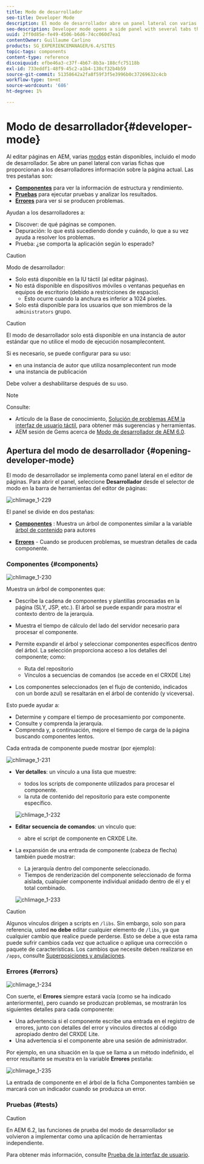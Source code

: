 ```yaml
---
title: Modo de desarrollador
seo-title: Developer Mode
description: El modo de desarrollador abre un panel lateral con varias pestañas que proporcionan a un desarrollador información sobre la página actual
seo-description: Developer mode opens a side panel with several tabs that provide a developer with infomation about the current page
uuid: 2ff0d85e-fe49-4506-b6d6-74cc060d7ea1
contentOwner: Guillaume Carlino
products: SG_EXPERIENCEMANAGER/6.4/SITES
topic-tags: components
content-type: reference
discoiquuid: efbe46a3-c37f-4b67-8b3a-188cfc75118b
exl-id: 733eddf1-48f9-45c2-a1b4-138cf32b4b59
source-git-commit: 51358642a2fa8f59f3f5e3996b0c37269632c4cb
workflow-type: tm+mt
source-wordcount: '686'
ht-degree: 1%

---
```


# Modo de desarrollador{#developer-mode}

Al editar páginas en AEM, varias [modos](/help/sites-authoring/author-environment-tools.md#page-modes) están disponibles, incluido el modo de desarrollador. Se abre un panel lateral con varias fichas que proporcionan a los desarrolladores información sobre la página actual. Las tres pestañas son:

* **[Componentes](#components)** para ver la información de estructura y rendimiento.
* **[Pruebas](#tests)** para ejecutar pruebas y analizar los resultados.
* **[Errores](#errors)** para ver si se producen problemas.

Ayudan a los desarrolladores a:

* Discover: de qué páginas se componen.
* Depuración: lo que está sucediendo donde y cuándo, lo que a su vez ayuda a resolver los problemas.
* Prueba: ¿se comporta la aplicación según lo esperado?

>[!CAUTION]
>
>Modo de desarrollador:
>
>* Solo está disponible en la IU táctil (al editar páginas).
>* No está disponible en dispositivos móviles o ventanas pequeñas en equipos de escritorio (debido a restricciones de espacio).
   >   * Esto ocurre cuando la anchura es inferior a 1024 píxeles.
>* Solo está disponible para los usuarios que son miembros de la `administrators` grupo.


>[!CAUTION]
>
>El modo de desarrollador solo está disponible en una instancia de autor estándar que no utilice el modo de ejecución nosamplecontent.
>
>Si es necesario, se puede configurar para su uso:
>
>* en una instancia de autor que utiliza nosamplecontent run mode
>* una instancia de publicación
>
>Debe volver a deshabilitarse después de su uso.

>[!NOTE]
>
>Consulte:
>
>* Artículo de la Base de conocimiento, [Solución de problemas AEM la interfaz de usuario táctil](https://helpx.adobe.com/experience-manager/kb/troubleshooting-aem-touchui-issues.html), para obtener más sugerencias y herramientas.
>* AEM sesión de Gems acerca de [Modo de desarrollador de AEM 6.0](https://experienceleague.adobe.com/docs/experience-manager-gems-events/gems/gems2014/aem-developer-mode.html).


## Apertura del modo de desarrollador {#opening-developer-mode}

El modo de desarrollador se implementa como panel lateral en el editor de páginas. Para abrir el panel, seleccione **Desarrollador** desde el selector de modo en la barra de herramientas del editor de páginas:

![chlimage_1-229](assets/chlimage_1-229.png)

El panel se divide en dos pestañas:

* **[Componentes](/help/sites-developing/developer-mode.md#components)** : Muestra un árbol de componentes similar a la variable [árbol de contenido](/help/sites-authoring/author-environment-tools.md#content-tree) para autores

* **[Errores](/help/sites-developing/developer-mode.md#errors)** - Cuando se producen problemas, se muestran detalles de cada componente.

### Componentes {#components}

![chlimage_1-230](assets/chlimage_1-230.png)

Muestra un árbol de componentes que:

* Describe la cadena de componentes y plantillas procesadas en la página (SLY, JSP, etc.). El árbol se puede expandir para mostrar el contexto dentro de la jerarquía.
* Muestra el tiempo de cálculo del lado del servidor necesario para procesar el componente.
* Permite expandir el árbol y seleccionar componentes específicos dentro del árbol. La selección proporciona acceso a los detalles del componente; como:

   * Ruta del repositorio
   * Vínculos a secuencias de comandos (se accede en el CRXDE Lite)

* Los componentes seleccionados (en el flujo de contenido, indicados con un borde azul) se resaltarán en el árbol de contenido (y viceversa).

Esto puede ayudar a:

* Determine y compare el tiempo de procesamiento por componente.
* Consulte y comprenda la jerarquía.
* Comprenda y, a continuación, mejore el tiempo de carga de la página buscando componentes lentos.

Cada entrada de componente puede mostrar (por ejemplo):

![chlimage_1-231](assets/chlimage_1-231.png)

* **Ver detalles**: un vínculo a una lista que muestre:

   * todos los scripts de componente utilizados para procesar el componente.
   * la ruta de contenido del repositorio para este componente específico.

   ![chlimage_1-232](assets/chlimage_1-232.png)

* **Editar secuencia de comandos**: un vínculo que:

   * abre el script de componente en CRXDE Lite.

* La expansión de una entrada de componente (cabeza de flecha) también puede mostrar:

   * La jerarquía dentro del componente seleccionado.
   * Tiempos de renderización del componente seleccionado de forma aislada, cualquier componente individual anidado dentro de él y el total combinado.

   ![chlimage_1-233](assets/chlimage_1-233.png)

>[!CAUTION]
>
>Algunos vínculos dirigen a scripts en `/libs`. Sin embargo, solo son para referencia, usted **no debe** editar cualquier elemento de `/libs`, ya que cualquier cambio que realice puede perderse. Esto se debe a que esta rama puede sufrir cambios cada vez que actualice o aplique una corrección o paquete de características. Los cambios que necesite deben realizarse en `/apps`, consulte [Superposiciones y anulaciones](/help/sites-developing/overlays.md).

### Errores {#errors}

![chlimage_1-234](assets/chlimage_1-234.png)

Con suerte, el **Errores** siempre estará vacía (como se ha indicado anteriormente), pero cuando se produzcan problemas, se mostrarán los siguientes detalles para cada componente:

* Una advertencia si el componente escribe una entrada en el registro de errores, junto con detalles del error y vínculos directos al código apropiado dentro del CRXDE Lite.
* Una advertencia si el componente abre una sesión de administrador.

Por ejemplo, en una situación en la que se llama a un método indefinido, el error resultante se muestra en la variable **Errores** pestaña:

![chlimage_1-235](assets/chlimage_1-235.png)

La entrada de componente en el árbol de la ficha Componentes también se marcará con un indicador cuando se produzca un error.

### Pruebas {#tests}

>[!CAUTION]
>
>En AEM 6.2, las funciones de prueba del modo de desarrollador se volvieron a implementar como una aplicación de herramientas independiente.
>
>Para obtener más información, consulte [Prueba de la interfaz de usuario](/help/sites-developing/hobbes.md).
